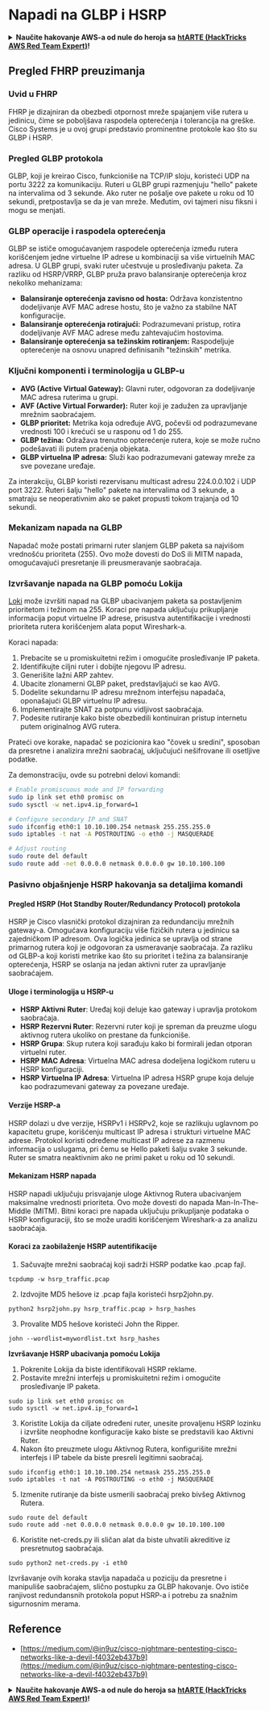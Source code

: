 # Napadi na GLBP i HSRP

<details>

<summary><strong>Naučite hakovanje AWS-a od nule do heroja sa</strong> <a href="https://training.hacktricks.xyz/courses/arte"><strong>htARTE (HackTricks AWS Red Team Expert)</strong></a><strong>!</strong></summary>

Drugi načini podrške HackTricks-u:

* Ako želite da vidite **vašu kompaniju reklamiranu na HackTricks-u** ili **preuzmete HackTricks u PDF formatu** proverite [**SUBSCRIPTION PLANS**](https://github.com/sponsors/carlospolop)!
* Nabavite [**zvanični PEASS & HackTricks swag**](https://peass.creator-spring.com)
* Otkrijte [**The PEASS Family**](https://opensea.io/collection/the-peass-family), našu kolekciju ekskluzivnih [**NFT-ova**](https://opensea.io/collection/the-peass-family)
* **Pridružite se** 💬 [**Discord grupi**](https://discord.gg/hRep4RUj7f) ili [**telegram grupi**](https://t.me/peass) ili nas **pratite** na **Twitter-u** 🐦 [**@hacktricks_live**](https://twitter.com/hacktricks_live)**.**
* **Podelite svoje hakovanje trikove slanjem PR-ova na** [**HackTricks**](https://github.com/carlospolop/hacktricks) i [**HackTricks Cloud**](https://github.com/carlospolop/hacktricks-cloud) github repozitorijume.

</details>


## Pregled FHRP preuzimanja

### Uvid u FHRP
FHRP je dizajniran da obezbedi otpornost mreže spajanjem više rutera u jedinicu, čime se poboljšava raspodela opterećenja i tolerancija na greške. Cisco Systems je u ovoj grupi predstavio prominentne protokole kao što su GLBP i HSRP.

### Pregled GLBP protokola
GLBP, koji je kreirao Cisco, funkcioniše na TCP/IP sloju, koristeći UDP na portu 3222 za komunikaciju. Ruteri u GLBP grupi razmenjuju "hello" pakete na intervalima od 3 sekunde. Ako ruter ne pošalje ove pakete u roku od 10 sekundi, pretpostavlja se da je van mreže. Međutim, ovi tajmeri nisu fiksni i mogu se menjati.

### GLBP operacije i raspodela opterećenja
GLBP se ističe omogućavanjem raspodele opterećenja između rutera korišćenjem jedne virtuelne IP adrese u kombinaciji sa više virtuelnih MAC adresa. U GLBP grupi, svaki ruter učestvuje u prosleđivanju paketa. Za razliku od HSRP/VRRP, GLBP pruža pravo balansiranje opterećenja kroz nekoliko mehanizama:

- **Balansiranje opterećenja zavisno od hosta:** Održava konzistentno dodeljivanje AVF MAC adrese hostu, što je važno za stabilne NAT konfiguracije.
- **Balansiranje opterećenja rotirajući:** Podrazumevani pristup, rotira dodeljivanje AVF MAC adrese među zahtevajućim hostovima.
- **Balansiranje opterećenja sa težinskim rotiranjem:** Raspodeljuje opterećenje na osnovu unapred definisanih "težinskih" metrika.

### Ključni komponenti i terminologija u GLBP-u
- **AVG (Active Virtual Gateway):** Glavni ruter, odgovoran za dodeljivanje MAC adresa ruterima u grupi.
- **AVF (Active Virtual Forwarder):** Ruter koji je zadužen za upravljanje mrežnim saobraćajem.
- **GLBP prioritet:** Metrika koja određuje AVG, počevši od podrazumevane vrednosti 100 i krećući se u rasponu od 1 do 255.
- **GLBP težina:** Odražava trenutno opterećenje rutera, koje se može ručno podešavati ili putem praćenja objekata.
- **GLBP virtuelna IP adresa:** Služi kao podrazumevani gateway mreže za sve povezane uređaje.

Za interakciju, GLBP koristi rezervisanu multicast adresu 224.0.0.102 i UDP port 3222. Ruteri šalju "hello" pakete na intervalima od 3 sekunde, a smatraju se neoperativnim ako se paket propusti tokom trajanja od 10 sekundi.

### Mekanizam napada na GLBP
Napadač može postati primarni ruter slanjem GLBP paketa sa najvišom vrednošću prioriteta (255). Ovo može dovesti do DoS ili MITM napada, omogućavajući presretanje ili preusmeravanje saobraćaja.

### Izvršavanje napada na GLBP pomoću Lokija
[Loki](https://github.com/raizo62/loki_on_kali) može izvršiti napad na GLBP ubacivanjem paketa sa postavljenim prioritetom i težinom na 255. Koraci pre napada uključuju prikupljanje informacija poput virtuelne IP adrese, prisustva autentifikacije i vrednosti prioriteta rutera korišćenjem alata poput Wireshark-a.

Koraci napada:
1. Prebacite se u promiskuitetni režim i omogućite prosleđivanje IP paketa.
2. Identifikujte ciljni ruter i dobijte njegovu IP adresu.
3. Generišite lažni ARP zahtev.
4. Ubacite zlonamerni GLBP paket, predstavljajući se kao AVG.
5. Dodelite sekundarnu IP adresu mrežnom interfejsu napadača, oponašajući GLBP virtuelnu IP adresu.
6. Implementirajte SNAT za potpunu vidljivost saobraćaja.
7. Podesite rutiranje kako biste obezbedili kontinuiran pristup internetu putem originalnog AVG rutera.

Prateći ove korake, napadač se pozicionira kao "čovek u sredini", sposoban da presretne i analizira mrežni saobraćaj, uključujući nešifrovane ili osetljive podatke.

Za demonstraciju, ovde su potrebni delovi komandi:
```bash
# Enable promiscuous mode and IP forwarding
sudo ip link set eth0 promisc on
sudo sysctl -w net.ipv4.ip_forward=1

# Configure secondary IP and SNAT
sudo ifconfig eth0:1 10.10.100.254 netmask 255.255.255.0
sudo iptables -t nat -A POSTROUTING -o eth0 -j MASQUERADE

# Adjust routing
sudo route del default
sudo route add -net 0.0.0.0 netmask 0.0.0.0 gw 10.10.100.100
```
### Pasivno objašnjenje HSRP hakovanja sa detaljima komandi

#### Pregled HSRP (Hot Standby Router/Redundancy Protocol) protokola
HSRP je Cisco vlasnički protokol dizajniran za redundanciju mrežnih gateway-a. Omogućava konfiguraciju više fizičkih rutera u jedinicu sa zajedničkom IP adresom. Ova logička jedinica se upravlja od strane primarnog rutera koji je odgovoran za usmeravanje saobraćaja. Za razliku od GLBP-a koji koristi metrike kao što su prioritet i težina za balansiranje opterećenja, HSRP se oslanja na jedan aktivni ruter za upravljanje saobraćajem.

#### Uloge i terminologija u HSRP-u
- **HSRP Aktivni Ruter**: Uređaj koji deluje kao gateway i upravlja protokom saobraćaja.
- **HSRP Rezervni Ruter**: Rezervni ruter koji je spreman da preuzme ulogu aktivnog rutera ukoliko on prestane da funkcioniše.
- **HSRP Grupa**: Skup rutera koji sarađuju kako bi formirali jedan otporan virtuelni ruter.
- **HSRP MAC Adresa**: Virtuelna MAC adresa dodeljena logičkom ruteru u HSRP konfiguraciji.
- **HSRP Virtuelna IP Adresa**: Virtuelna IP adresa HSRP grupe koja deluje kao podrazumevani gateway za povezane uređaje.

#### Verzije HSRP-a
HSRP dolazi u dve verzije, HSRPv1 i HSRPv2, koje se razlikuju uglavnom po kapacitetu grupe, korišćenju multicast IP adresa i strukturi virtuelne MAC adrese. Protokol koristi određene multicast IP adrese za razmenu informacija o uslugama, pri čemu se Hello paketi šalju svake 3 sekunde. Ruter se smatra neaktivnim ako ne primi paket u roku od 10 sekundi.

#### Mekanizam HSRP napada
HSRP napadi uključuju prisvajanje uloge Aktivnog Rutera ubacivanjem maksimalne vrednosti prioriteta. Ovo može dovesti do napada Man-In-The-Middle (MITM). Bitni koraci pre napada uključuju prikupljanje podataka o HSRP konfiguraciji, što se može uraditi korišćenjem Wireshark-a za analizu saobraćaja.

#### Koraci za zaobilaženje HSRP autentifikacije
1. Sačuvajte mrežni saobraćaj koji sadrži HSRP podatke kao .pcap fajl.
```shell
tcpdump -w hsrp_traffic.pcap
```
2. Izdvojite MD5 hešove iz .pcap fajla koristeći hsrp2john.py.
```shell
python2 hsrp2john.py hsrp_traffic.pcap > hsrp_hashes
```
3. Provalite MD5 hešove koristeći John the Ripper.
```shell
john --wordlist=mywordlist.txt hsrp_hashes
```

**Izvršavanje HSRP ubacivanja pomoću Lokija**

1. Pokrenite Lokija da biste identifikovali HSRP reklame.
2. Postavite mrežni interfejs u promiskuitetni režim i omogućite prosleđivanje IP paketa.
```shell
sudo ip link set eth0 promisc on
sudo sysctl -w net.ipv4.ip_forward=1
```
3. Koristite Lokija da ciljate određeni ruter, unesite provaljenu HSRP lozinku i izvršite neophodne konfiguracije kako biste se predstavili kao Aktivni Ruter.
4. Nakon što preuzmete ulogu Aktivnog Rutera, konfigurišite mrežni interfejs i IP tabele da biste presreli legitimni saobraćaj.
```shell
sudo ifconfig eth0:1 10.10.100.254 netmask 255.255.255.0
sudo iptables -t nat -A POSTROUTING -o eth0 -j MASQUERADE
```
5. Izmenite rutiranje da biste usmerili saobraćaj preko bivšeg Aktivnog Rutera.
```shell
sudo route del default
sudo route add -net 0.0.0.0 netmask 0.0.0.0 gw 10.10.100.100
```
6. Koristite net-creds.py ili sličan alat da biste uhvatili akreditive iz presretnutog saobraćaja.
```shell
sudo python2 net-creds.py -i eth0
```

Izvršavanje ovih koraka stavlja napadača u poziciju da presretne i manipuliše saobraćajem, slično postupku za GLBP hakovanje. Ovo ističe ranjivost redundansnih protokola poput HSRP-a i potrebu za snažnim sigurnosnim merama.


## Reference
- [https://medium.com/@in9uz/cisco-nightmare-pentesting-cisco-networks-like-a-devil-f4032eb437b9](https://medium.com/@in9uz/cisco-nightmare-pentesting-cisco-networks-like-a-devil-f4032eb437b9)


<details>

<summary><strong>Naučite hakovanje AWS-a od nule do heroja sa</strong> <a href="https://training.hacktricks.xyz/courses/arte"><strong>htARTE (HackTricks AWS Red Team Expert)</strong></a><strong>!</strong></summary>

Drugi načini podrške HackTricks-u:

* Ako želite da vidite **vašu kompaniju reklamiranu u HackTricks-u** ili **preuzmete HackTricks u PDF formatu** proverite [**SUBSCRIPTION PLANS**](https://github.com/sponsors/carlospolop)!
* Nabavite [**zvanični PEASS & HackTricks swag**](https://peass.creator-spring.com)
* Otkrijte [**The PEASS Family**](https://opensea.io/collection/the-peass-family), našu kolekciju ekskluzivnih [**NFT-ova**](https://opensea.io/collection/the-peass-family)
* **Pridružite se** 💬 [**Discord grupi**](https://discord.gg/hRep4RUj7f) ili [**telegram grupi**](https://t.me/peass) ili nas **pratite** na **Twitter-u** 🐦 [**@hacktricks_live**](https://twitter.com/hacktricks_live)**.**
* **Podelite svoje hakovanje trikove slanjem PR-ova na** [**HackTricks**](https://github.com/carlospolop/hacktricks) i [**HackTricks Cloud**](https://github.com/carlospolop/hacktricks-cloud) github repozitorijume.

</details>
